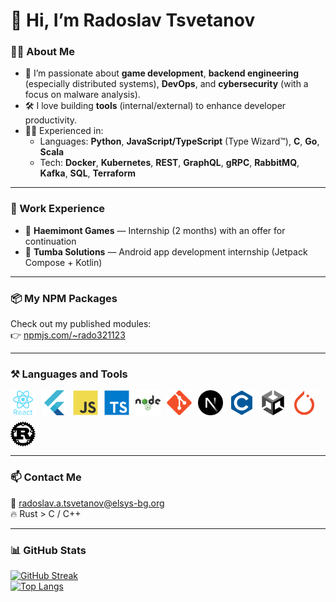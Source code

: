 # 👋 Hi, I’m Radoslav Tsvetanov

### 👨‍💻 About Me

- 🔭 I’m passionate about **game development**, **backend engineering** (especially distributed systems), **DevOps**, and **cybersecurity** (with a focus on malware analysis).
- 🛠️ I love building **tools** (internal/external) to enhance developer productivity.
- 🧙‍♂️ Experienced in:
  - Languages: **Python**, **JavaScript/TypeScript** (Type Wizard™), **C**, **Go**, **Scala**
  - Tech: **Docker**, **Kubernetes**, **REST**, **GraphQL**, **gRPC**, **RabbitMQ**, **Kafka**, **SQL**, **Terraform**

---

### 💼 Work Experience

- 🧬 **Haemimont Games** — Internship (2 months) with an offer for continuation
- 📱 **Tumba Solutions** — Android app development internship (Jetpack Compose + Kotlin)

---

### 📦 My NPM Packages

Check out my published modules:  
👉 [npmjs.com/~rado321123](https://www.npmjs.com/~rado321123)

---

### ⚒️ Languages and Tools

<div style="display: flex; flex-wrap: wrap; gap: 10px;">
  <img src="https://github.com/devicons/devicon/blob/master/icons/react/react-original-wordmark.svg" title="React" alt="React" width="40" height="40"/>
  <img src="https://github.com/devicons/devicon/blob/master/icons/flutter/flutter-original.svg" title="Flutter" alt="Flutter" width="40" height="40"/>
  <img src="https://github.com/devicons/devicon/blob/master/icons/javascript/javascript-original.svg" title="JavaScript" alt="JavaScript" width="40" height="40"/>
  <img src="https://github.com/devicons/devicon/blob/master/icons/typescript/typescript-original.svg" title="TypeScript" alt="TypeScript" width="40" height="40"/>
  <img src="https://github.com/devicons/devicon/blob/master/icons/nodejs/nodejs-original-wordmark.svg" title="NodeJS" alt="NodeJS" width="40" height="40"/>
  <img src="https://github.com/devicons/devicon/blob/master/icons/git/git-original.svg" title="Git" alt="Git" width="40" height="40"/>
  <img src="https://github.com/devicons/devicon/blob/master/icons/nextjs/nextjs-original.svg" title="NextJS" alt="NextJS" width="40" height="40"/>
  <img src="https://github.com/devicons/devicon/blob/master/icons/c/c-plain.svg" title="C" alt="C" width="40" height="40"/>
  <img src="https://github.com/devicons/devicon/blob/master/icons/unity/unity-original.svg" title="Unity" alt="Unity" width="40" height="40"/>
  <img src="https://github.com/devicons/devicon/blob/master/icons/pytorch/pytorch-original.svg" title="PyTorch" alt="PyTorch" width="40" height="40"/>
  <img src="https://github.com/devicons/devicon/blob/master/icons/rust/rust-plain.svg" title="Rust" alt="Rust" width="40" height="40"/>
</div>

---

### 📫 Contact Me

📧 radoslav.a.tsvetanov@elsys-bg.org  
🔥 Rust > C / C++

---

### 📊 GitHub Stats

[![GitHub Streak](http://github-readme-streak-stats.herokuapp.com?user=RadoslavTsvetanov&theme=dark&background=000000)](https://git.io/streak-stats)  
[![Top Langs](https://github-readme-stats.vercel.app/api/top-langs/?username=RadoslavTsvetanov&layout=compact&theme=vision-friendly-dark)](https://github.com/anuraghazra/github-readme-stats)
